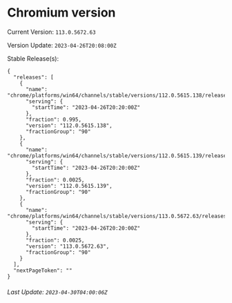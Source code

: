 # Chromium version

Current Version: `113.0.5672.63`

Version Update: `2023-04-26T20:08:00Z`

Stable Release(s):
```
{
  "releases": [
    {
      "name": "chrome/platforms/win64/channels/stable/versions/112.0.5615.138/releases/1682540400",
      "serving": {
        "startTime": "2023-04-26T20:20:00Z"
      },
      "fraction": 0.995,
      "version": "112.0.5615.138",
      "fractionGroup": "90"
    },
    {
      "name": "chrome/platforms/win64/channels/stable/versions/112.0.5615.139/releases/1682540400",
      "serving": {
        "startTime": "2023-04-26T20:20:00Z"
      },
      "fraction": 0.0025,
      "version": "112.0.5615.139",
      "fractionGroup": "90"
    },
    {
      "name": "chrome/platforms/win64/channels/stable/versions/113.0.5672.63/releases/1682540400",
      "serving": {
        "startTime": "2023-04-26T20:20:00Z"
      },
      "fraction": 0.0025,
      "version": "113.0.5672.63",
      "fractionGroup": "90"
    }
  ],
  "nextPageToken": ""
}
```

###### Last Update: `2023-04-30T04:00:06Z`
        